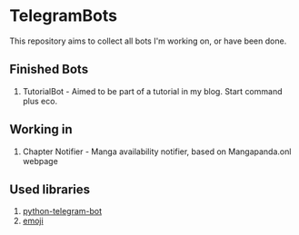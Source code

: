 # TelegramBots

This repository aims to collect all bots I'm working on, or have been done.

Finished Bots
--

1. TutorialBot - Aimed to be part of a tutorial in my blog. Start command plus eco.

Working in
--

1. Chapter Notifier - Manga availability notifier, based on Mangapanda.onl webpage

Used libraries
--

1. [python-telegram-bot](https://github.com/python-telegram-bot/python-telegram-bot)
2. [emoji](https://github.com/python-telegram-bot/python-telegram-bot/wiki/Emoji)

